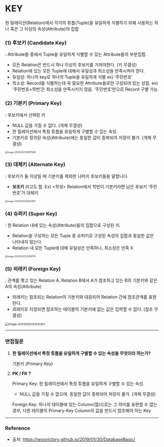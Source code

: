 # KEY

 한 릴레이션(Relation)에서 각각의 튜플(Tuple)을 유일하게 식별하기 위해 사용하는 하나 혹은 그 이상의 속성(Attribute)의 집합



### (1) 후보키 (Candidate Key)

: Attribute들 중에서 Tuple을 유일하게 식별할 수 있는 Attribute들의 부분집합.

- 모든 Relation은 반드시 하나 이상의 후보키를 가져야한다. (키 무결성)
- Relation에 있는 모든 Tuple에 대해서 유일성과 최소성을 만족시켜야 한다. 
- 유일성: 하나의 key로 하나의 Tuple을 유일하게 식별
   ex) ‘주민번호’
- 최소성: Record를 식별하는데 꼭 필요한 Attribute들로만 구성되어 있는 성질.
   ex) ‘주민번호+학번’은 최소성을 만족시키지 않음. ‘주민번호’만으로 Record 구별 가능.



### (2) 기본키 (Primary Key)

: 후보키에서 선택된 키

- NULL 값을 가질 수 없다. (개체 무결성)
- 한 릴레이션에서 특정 튜플을 유일하게 구별할 수 있는 속성.
- 기본키로 정의된 속성(Attribute)에는 동일한 값이 중복되어 저장이 불가. (개체 무결성)

<img src="https://user-images.githubusercontent.com/71415474/109600718-e260be80-7b60-11eb-9f8e-bfaeb08c69e0.png" alt="image-20210302132917946" style="zoom:50%;" />



### (3) 대체키 (Alternate Key)

: 후보키가 둘 이상일 때 기본키를 제외한 나머지 후보키들을 말합니다.

- **보조키** 라고도 함.
  Ex) <학생> Relation에서 학번이 기본키라면 남은 후보키 ‘주민번호’가 대체키

<img src="https://user-images.githubusercontent.com/71415474/109600742-ee4c8080-7b60-11eb-9901-1e5e81b02681.png" alt="image-20210302132943917" style="zoom:50%;" />



### (4) 슈퍼키 (Super Key)

: 한 Relation 내에 있는 속성(Attribute)들의 집합으로 구성된 키.

- Relation을 구성하는 모든 Tuple 중 슈퍼키로 구성된 속성의 집합과 동일한 값은 나타내지 않는다.
- Relation 내 모든 Tuple에 대해 유일성은 만족하나, 최소성은 만족 X

<img src="https://user-images.githubusercontent.com/71415474/109600762-fc020600-7b60-11eb-87d8-656cd509a7e1.png" alt="image-20210302133059719" style="zoom: 50%;" />



### (5) 외래키 (Foreign Key)

: 관계를 맺고 있는 Relation A, Relation B에서 A가 참조하고 있는 B의 기본키와 같은 A의 속성(Attribute)

- 외래키는 참조되는 Relation의 기본키와 대응되어 Relation 간에 참조관계를 표현한다.
- 외래키로 지정되면 참조하는 테이블의 기본키에 없는 값은 입력할 수 없다. (참조 무결성)

<img src="https://user-images.githubusercontent.com/71415474/109600778-07553180-7b61-11eb-94d3-36c863057e45.png" alt="image-20210302133141357" style="zoom:67%;" />

---

### 면접질문

1. **한 릴레이션에서 특정 튜플을 유일하게 구별할 수 있는 속성을 무엇이라 하는가?**

   기본키 (Primary Key)

2. **PK / FK ?**

   Primary Key: 한 릴레이션에서 특정 튜플을 유일하게 구별할 수 있는 속성.

   - NULL 값을 가질 수 없으며, 동일한 값이 중복되어 저장이 불가. (개체 무결성)

   Foreign Key: 하나의 테이블에 있는 Column(열)으로는 그 의미를 표현할 수 없는 경우, 다른 테이블의 Primary-Key Column의 값을 반드시 참조해야 하는 Key

---

### Reference

- 출처: https://woovictory.github.io/2019/01/30/DatabaseBasic/
